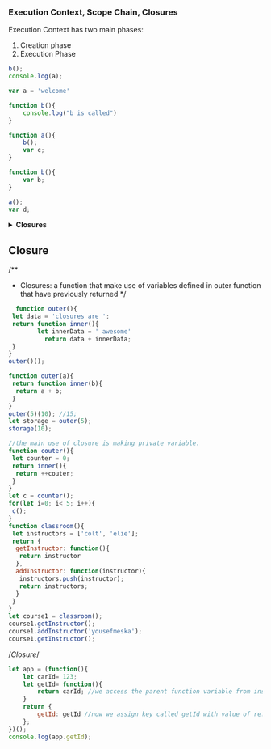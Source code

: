 ### Execution Context, Scope Chain, Closures

Execution Context has two main phases:

1. Creation phase
2. Execution Phase

```js
b();
console.log(a);

var a = 'welcome'

function b(){
    console.log("b is called")
}
```

```js
function a(){
    b();
    var c;
}

function b(){
    var b;
}

a();
var d;
```

<details>
<summary><strong>Closures</strong></summary>

```js
function greet(x){
    return function(name){
        console.log(`${x}, {name}`);
    }
}
let hi = greet('hi');
hi('yousef');
```

```js
function buildFunctions(){
    var arr = [];
    for(var i = 0; i < 3; i++){
        arr.push(function(){
            console.log(i);
        })
    }
    return arr;
}
var fs = buildFunctions();
fs[0]();
fs[1]();
fs[2]();
```

```js
function buildFunctions(){
    var arr = [];
    for(var i = 0; i < 3; i++){
        let j = i;
        arr.push(function(){
            console.log(j);
        })
    }
    return arr;
}
```

using ES5, we can get around this problem

```js
function buildFunctions(){
    var arr  = [];
    for(var i = 0; i < 3; i++){
        arr.push(
            (function(j){
                console.log(j);
            })(i)
        )
    }
    return arr;
}
```

</details>

## Closure

  /**

* Closures: a function that make use of variables defined in outer function that have previously returned
   */

```js
  function outer(){
 let data = 'closures are ';
 return function inner(){
        let innerData = ' awesome'
          return data + innerData;
 }
}
outer()();

function outer(a){
 return function inner(b){
  return a + b;
 }
}
outer(5)(10); //15;
let storage = outer(5);
storage(10);

//the main use of closure is making private variable.
function couter(){
 let counter = 0;
 return inner(){
  return ++couter;
 }
}
let c = counter();
for(let i=0; i< 5; i++){
 c();
}
function classroom(){
 let instructors = ['colt', 'elie'];
 return {
  getInstructor: function(){
   return instructor
  },
  addInstructor: function(instructor){
   instructors.push(instructor);
   return instructors;
  }
 }
}
let course1 = classroom();
course1.getInstructor();
course1.addInstructor('yousefmeska');
course1.getInstructor();
```

/*Closure*/

```js
let app = (function(){
    let carId= 123;
    let getId= function(){
        return carId; //we access the parent function variable from inside the child function
    }
    return {
        getId: getId //now we assign key called getId with value of reference to getId function, we must refernce somehow the child function and connect it with the parent to get access to it
    };
})();
console.log(app.getId);
```
